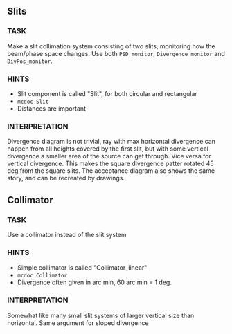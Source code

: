 ## Slits
### TASK
Make a slit collimation system consisting of two slits, monitoring how
the beam/phase space changes. Use both ```PSD_monitor```, ```Divergence_monitor``` and ```DivPos_monitor```.

### HINTS
* Slit component is called "Slit", for both circular and rectangular
* ```mcdoc Slit```
* Distances are important

### INTERPRETATION
Divergence diagram is not trivial, ray with max horizontal divergence can happen from all heights covered by the first slit, but with some vertical divergence a smaller area of the source can get through. Vice versa for vertical divergence. This makes the square divergence patter rotated 45 deg from the square slits. The acceptance diagram also shows the same story, and can be recreated by drawings.

## Collimator
### TASK
Use a collimator instead of the slit system

### HINTS
* Simple collimator is called "Collimator_linear"
* ```mcdoc Collimator```
* Divergence often given in arc min, 60 arc min = 1 deg.

### INTERPRETATION
Somewhat like many small slit systems of larger vertical size than horizontal. Same argument for sloped divergence
